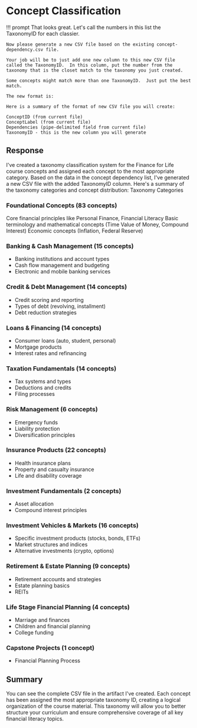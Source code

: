 # Concept Classification

!!! prompt
    That looks great.  Let's call the numbers in this list the TaxonomyID for each classier.

    Now please generate a new CSV file based on the existing concept-dependency.csv file.
    
    Your job will be to just add one new column to this new CSV file called the TaxonomyID.  In this column, put the number from the taxonomy that is the closet match to the taxonomy you just created.

    Some concepts might match more than one TaxonomyID.  Just put the best match.

    The new format is:

    Here is a summary of the format of new CSV file you will create:

    ConceptID (from current file)
    ConceptLabel (from current file)
    Dependencies (pipe-delimited field from current file)
    TaxonomyID - this is the new column you will generate

## Response 

I've created a taxonomy classification system for the Finance for Life course concepts and assigned each concept to the most appropriate category. Based on the data in the concept dependency list, I've generated a new CSV file with the added TaxonomyID column.
Here's a summary of the taxonomy categories and concept distribution:
Taxonomy Categories

### Foundational Concepts (83 concepts)

Core financial principles like Personal Finance, Financial Literacy
Basic terminology and mathematical concepts (Time Value of Money, Compound Interest)
Economic concepts (Inflation, Federal Reserve)


### Banking & Cash Management (15 concepts)

- Banking institutions and account types
- Cash flow management and budgeting
- Electronic and mobile banking services

### Credit & Debt Management (14 concepts)

- Credit scoring and reporting
- Types of debt (revolving, installment)
- Debt reduction strategies

### Loans & Financing (14 concepts)

- Consumer loans (auto, student, personal)
- Mortgage products
- Interest rates and refinancing


### Taxation Fundamentals (14 concepts)

- Tax systems and types
- Deductions and credits
- Filing processes

### Risk Management (6 concepts)

- Emergency funds
- Liability protection
- Diversification principles

### Insurance Products (22 concepts)

- Health insurance plans
- Property and casualty insurance
- Life and disability coverage

### Investment Fundamentals (2 concepts)

- Asset allocation
- Compound interest principles

### Investment Vehicles & Markets (16 concepts)

- Specific investment products (stocks, bonds, ETFs)
- Market structures and indices
- Alternative investments (crypto, options)

### Retirement & Estate Planning (9 concepts)

- Retirement accounts and strategies
- Estate planning basics
- REITs

### Life Stage Financial Planning (4 concepts)

- Marriage and finances
- Children and financial planning
- College funding

### Capstone Projects (1 concept)

- Financial Planning Process

## Summary

You can see the complete CSV file in the artifact I've created. Each concept has been assigned the most appropriate taxonomy ID, creating a logical organization of the course material. This taxonomy will allow you to better structure your curriculum and ensure comprehensive coverage of all key financial literacy topics.